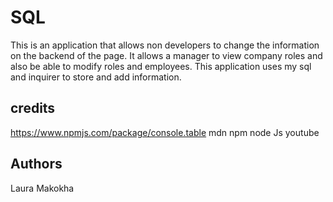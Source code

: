 # SQL

This is an application that allows non developers to change the information on the backend of the page.
It allows a manager to view company roles and also be able to modify roles and employees.
This application uses my sql and inquirer to store and add information.
## credits 

https://www.npmjs.com/package/console.table
mdn 
npm node Js
youtube
## Authors

Laura Makokha
